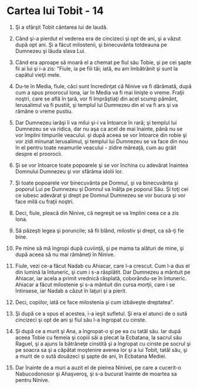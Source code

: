 # Cartea lui Tobit - 14

1. Şi a sfârşit Tobit cântarea lui de laudă. 

2. Când şi-a pierdut el vederea era de cincizeci şi opt de ani, şi a văzut după opt ani. Şi a făcut milostenii, şi binecuvânta totdeauna pe Dumnezeu şi lăuda slava Lui. 

3. Când era aproape să moară el a chemat pe fiul său Tobie, şi pe cei şapte fii ai lui şi i-a zis: "Fiule, ia pe fiii tăi; iată, eu am îmbătrânit şi sunt la capătul vieţii mele. 

4. Du-te în Media, fiule, căci sunt încredinţat că Ninive va fi dărâmată, după cum a spus proorocul Iona, iar în Media va fi mai linişte o vreme. Fraţii noştri, care se află în ţară, vor fi împrăştiaţi din acel scump pământ, Ierusalimul va fi pustiit, şi templul lui Dumnezeu din el va fi ars şi va rămâne o vreme pustiu. 

5. Dar Dumnezeu iarăşi îi va milui şi-i va întoarce în rară; şi templul lui Dumnezeu se va ridica, dar nu aşa ca acel de mai înainte, până nu se vor împlini timpurile veacului. şi după aceea se vor întoarce din robie şi vor zidi minunat Ierusalimul, şi templul lui Dumnezeu se va face din nou în el pentru toate neamurile veacului - zidire măreaţă, cum au grăit despre el proorocii. 

6. Şi se vor întoarce toate popoarele şi se vor închina cu adevărat înaintea Domnului Dumnezeu şi vor sfărâma idolii lor. 

7. Şi toate popoarele vor binecuvânta pe Domnul, şi va binecuvânta şi poporul Lui pe Dumnezeu şi Domnul va înălţa pe poporul Său. Şi toţi cei ce iubesc adevărat şi drept pe Domnul Dumnezeu se vor bucura şi vor face milă cu fraţii noştri. 

8. Deci, fiule, pleacă din Ninive, că negreşit se va împlini ceea ce a zis Iona. 

9. Să păzeşti legea şi poruncile; să fii blând, milostiv şi drept, ca să-ţi fie bine. 

10. Pe mine să mă îngropi după cuviinţă, şi pe mama ta alături de mine, şi după aceea să nu mai rămâneţi în Ninive. 

11. Fiule, vezi ce-a făcut Nadab cu Ahiacar, care l-a crescut. Cum l-a dus el din lumină la întuneric, şi cum i s-a răsplătit. Dar Dumnezeu a mântuit pe Ahiacar, iar acela a primit vrednică răsplată, coborându-se în întuneric. Ahiacar a făcut milostenie şi s-a mântuit din cursa morţii, care i se întinsese, iar Nadab a căzut în laţuri şi a pierit. 

12. Deci, copiilor, iată ce face milostenia şi cum izbăveşte dreptatea". 

13. Şi după ce a spus el acestea, i-a ieşit sufletul. Şi era el atunci de o sută cincizeci şi opt de ani şi fiul său l-a îngropat cu cinste. 

14. Şi după ce a murit şi Ana, a îngropat-o şi pe ea cu tatăl său. Iar după aceea Tobie cu femeia şi copiii săi a plecat la Ecbatana, la sacrul său Raguel, şi a ajuns la bătrâneţe cinstită şi a îngropat cu cinste pe socrul şi pe soacra sa şi a căpătat moştenire averea lor şi a lui Tobit, tatăl său, şi a murit de o sută douăzeci şi şapte de ani, în Ecbatana Mediei. 

15. Dar înainte de a muri a auzit el de pieirea Ninivei, pe care a cucerit-o Nabucodonosor şi Ahaşveroş, şi s-a bucurat înainte de moartea sa pentru Ninive. 

